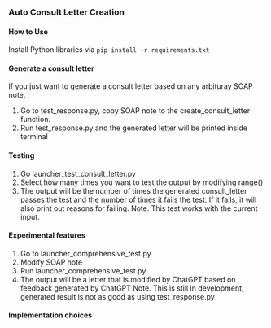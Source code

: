 ### Auto Consult Letter Creation
#### How to Use
Install Python libraries via `pip install -r requirements.txt`
#### Generate a consult letter
If you just want to generate a consult letter based on any arbituray SOAP note. 
1. Go to test_response.py, copy SOAP note to the create_consult_letter function.
2. Run test_response.py and the generated letter will be printed inside terminal
#### Testing
1. Go launcher_test_consult_letter.py
2. Select how many times you want to test the output by modifying range()
2. The output will be the number of times the generated consult_letter passes the test and the number of times it fails the test. If it fails, it will also print out reasons for failing.
Note. This test works with the current input. 
#### Experimental features
1. Go to launcher_comprehensive_test.py
2. Modify SOAP note
3. Run launcher_comprehensive_test.py
4. The output will be a letter that is modified by ChatGPT based on feedback generated by ChatGPT
Note. This is still in development, generated result is not as good as using test_response.py


#### Implementation choices

